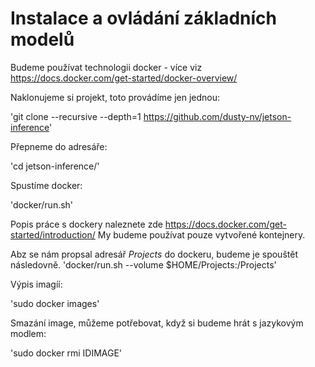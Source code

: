 # Instalace a ovládání základních modelů

Budeme používat technologii docker - více viz https://docs.docker.com/get-started/docker-overview/

Naklonujeme si projekt, toto provádíme jen jednou:

'git clone --recursive --depth=1 https://github.com/dusty-nv/jetson-inference'

Přepneme do adresáře:

'cd jetson-inference/'

Spustíme docker:

'docker/run.sh'

Popis práce s dockery naleznete zde https://docs.docker.com/get-started/introduction/
My budeme používat pouze vytvořené kontejnery.

Abz se nám propsal adresář *Projects* do dockeru, budeme je spouštět následovně.
'docker/run.sh --volume $HOME/Projects:/Projects'

Výpis imagíí:

'sudo docker images'

Smazání image, můžeme potřebovat, když si budeme hrát s jazykovým modlem:

'sudo docker rmi IDIMAGE'

